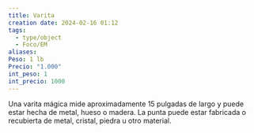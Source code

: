 ```yaml
---
title: Varita
creation date: 2024-02-16 01:12
tags:
  - type/object
  - Foco/EM
aliases: 
Peso: 1 lb
Precio: "1.000"
int_peso: 1
int_precio: 1000
---
```

Una varita mágica mide aproximadamente 15 pulgadas de largo y puede estar hecha de metal, hueso o madera. La punta puede estar fabricada o recubierta de metal, cristal, piedra u otro material.
